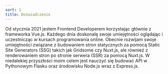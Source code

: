 ```yaml
---
sort: 1
title: Doświadczenie
---
```


Od stycznia 2021 jestem Frontend Developerem korzystając głównie z frameworka Vue.js. Każdego dnia doskonalę swoje umiejętności oglądając i uczestnicząc w kursach programowania online. Obecnie rozwijam swoje umiejętności związane z budowaniem stron statycznych za pomocą Static Site Generators (SSG) takich jak Gridsome czy Nuxt.js, ale również z renderowaniem stron po stronie serwera (SSR) za pomocą Nuxt.js. W niedalekiej przyszłości moim celem jest nauczyć się budować API w Pythonowym Flasku oraz środowisku Node.js wraz z Express.js.
